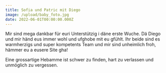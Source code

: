 ```yaml
---
title: Sofia und Patric mit Diego
image: /upload/baby_foto.jpg
date: 2022-06-01T00:00:00.000Z
---
```

Mir sind mega dankbar für euri Unterstützig i däne erste Wuche. Dä Diego und mir händ eus immer wohl und ufghobe mit eu gfühlt. Ihr beide sind es warmherzigs und super kompetents Team und mir sind unheimlich froh, hämmer eu a eusere Site gha!

Eine grossartige Hebamme ist schwer zu finden, hart zu verlassen und unmöglich zu vergessen.